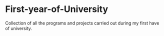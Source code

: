 # First-year-of-University
Collection of all the programs and projects carried out during my first have of university.

